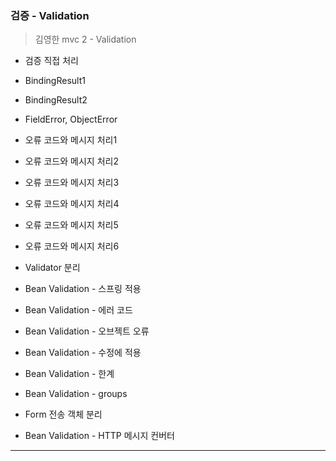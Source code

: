 ###  검증 - Validation 
> 김영한 mvc 2 - Validation

*  검증 직접 처리 
*  BindingResult1
*  BindingResult2
*  FieldError, ObjectError
*  오류 코드와 메시지 처리1
*  오류 코드와 메시지 처리2
*  오류 코드와 메시지 처리3
*  오류 코드와 메시지 처리4
*  오류 코드와 메시지 처리5
*  오류 코드와 메시지 처리6
*  Validator 분리

*  Bean Validation - 스프링 적용
*  Bean Validation - 에러 코드
*  Bean Validation - 오브젝트 오류
*  Bean Validation - 수정에 적용
*  Bean Validation - 한계
*  Bean Validation - groups
*  Form 전송 객체 분리 
*  Bean Validation - HTTP 메시지 컨버터
<hr>
